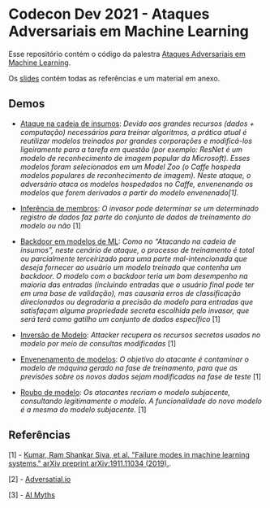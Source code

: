 # Codecon Dev 2021 - Ataques Adversariais em Machine Learning

Esse repositório contém o código da palestra [Ataques Adversariais em Machine Learning](https://codecon.dev/palestras/ataques-adversariais-em-machine-learning).

Os [slides]() contém todas as referências e um material em anexo. 


## Demos

- [Ataque na cadeia de insumos](): _Devido aos grandes recursos (dados + computação) necessários para treinar algoritmos, a prática atual é reutilizar modelos treinados por grandes corporações e modificá-los ligeiramente para a tarefa em questão (por exemplo: ResNet é um modelo de reconhecimento de imagem popular da Microsoft). Esses modelos foram selecionados em um Model Zoo (o Caffe hospeda modelos populares de reconhecimento de imagem). Neste ataque, o adversário ataca os modelos hospedados no Caffe, envenenando os modelos que forem derivados a partir do modelo envenenado[1]._


- [Inferência de membros](): _O invasor pode determinar se um determinado registro de dados faz parte do conjunto de dados de treinamento do modelo ou não_ [1]


- [Backdoor em modelos de ML](): _Como no “Atacando na cadeia de insumos”, neste cenário de ataque, o processo de treinamento é total ou parcialmente terceirizado para uma parte mal-intencionada que deseja fornecer ao usuário um modelo treinado que contenha um backdoor. O modelo com o backdoor teria um bom desempenho na maioria das entradas (incluindo entradas que o usuário final pode ter em uma base de validação), mas causaria erros de classificação direcionados ou degradaria a precisão do modelo para entradas que satisfaçam alguma propriedade secreta escolhida pelo invasor, que será terá como gatilho um conjunto de dados específico_ [1]


- [Inversão de Modelo](): _Attacker recupera os recursos secretos usados no modelo por meio de consultas modificadas_ [1]


- [Envenenamento de modelos](): _O objetivo do atacante é contaminar o modelo de máquina gerado na fase de treinamento, para que as previsões sobre os novos dados sejam modificadas na fase de teste_ [1]


- [Roubo de modelo](): _Os atacantes recriam o modelo subjacente, consultando legitimamente o modelo. A funcionalidade do novo modelo é a mesma do modelo subjacente._ [1]



## Referências
[1] - [Kumar, Ram Shankar Siva, et al. "Failure modes in machine learning systems." arXiv preprint arXiv:1911.11034 (2019).](https://arxiv.org/abs/1911.11034). 

[2] - [Adversatial.io](https://adversarial.io/)

[3] - [AI Myths](https://www.aimyths.org/)

